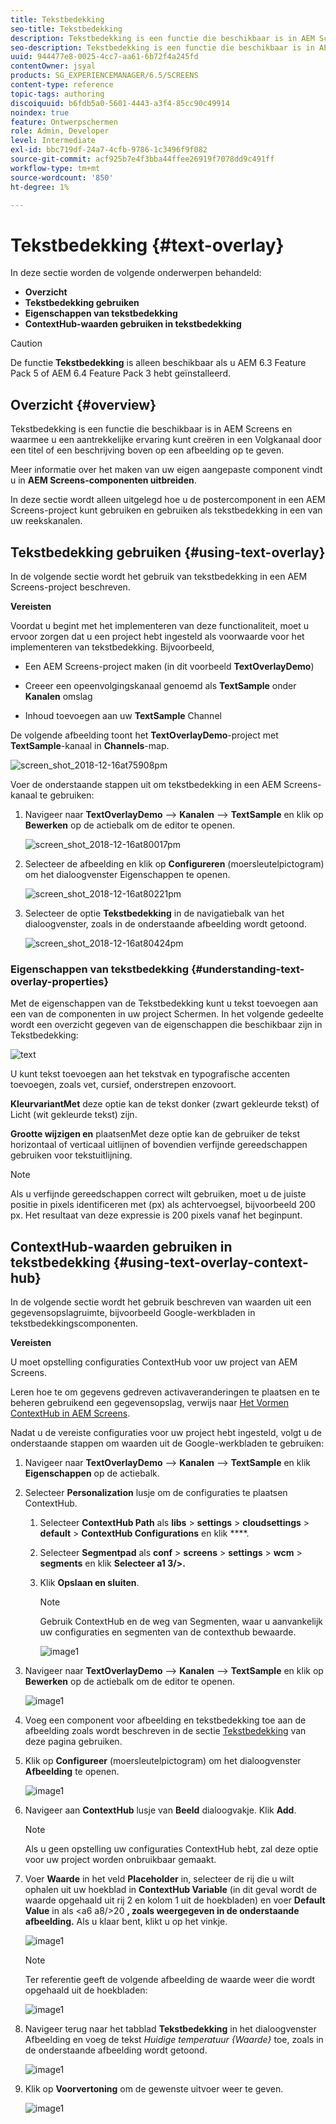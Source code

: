 ```yaml
---
title: Tekstbedekking
seo-title: Tekstbedekking
description: Tekstbedekking is een functie die beschikbaar is in AEM Screens en waarmee u een aantrekkelijke ervaring kunt creëren in een Volgkanaal door een titel of een beschrijving boven op een afbeelding op te geven. Volg deze pagina voor meer informatie.
seo-description: Tekstbedekking is een functie die beschikbaar is in AEM Screens en waarmee u een aantrekkelijke ervaring kunt creëren in een Volgkanaal door een titel of een beschrijving boven op een afbeelding op te geven. Volg deze pagina voor meer informatie.
uuid: 944477e8-0025-4cc7-aa61-6b72f4a245fd
contentOwner: jsyal
products: SG_EXPERIENCEMANAGER/6.5/SCREENS
content-type: reference
topic-tags: authoring
discoiquuid: b6fdb5a0-5601-4443-a3f4-85cc90c49914
noindex: true
feature: Ontwerpschermen
role: Admin, Developer
level: Intermediate
exl-id: bbc719df-24a7-4cfb-9786-1c3496f9f082
source-git-commit: acf925b7e4f3bba44ffee26919f7078dd9c491ff
workflow-type: tm+mt
source-wordcount: '850'
ht-degree: 1%

---
```


# Tekstbedekking {#text-overlay}

In deze sectie worden de volgende onderwerpen behandeld:

* **Overzicht**
* **Tekstbedekking gebruiken**
* **Eigenschappen van tekstbedekking**
* **ContextHub-waarden gebruiken in tekstbedekking**

>[!CAUTION]
>
>De functie **Tekstbedekking** is alleen beschikbaar als u AEM 6.3 Feature Pack 5 of AEM 6.4 Feature Pack 3 hebt geïnstalleerd.

## Overzicht {#overview}

Tekstbedekking is een functie die beschikbaar is in AEM Screens en waarmee u een aantrekkelijke ervaring kunt creëren in een Volgkanaal door een titel of een beschrijving boven op een afbeelding op te geven.

Meer informatie over het maken van uw eigen aangepaste component vindt u in **AEM Screens-componenten uitbreiden**.

In deze sectie wordt alleen uitgelegd hoe u de postercomponent in een AEM Screens-project kunt gebruiken en gebruiken als tekstbedekking in een van uw reekskanalen.

## Tekstbedekking gebruiken {#using-text-overlay}

In de volgende sectie wordt het gebruik van tekstbedekking in een AEM Screens-project beschreven.

**Vereisten**

Voordat u begint met het implementeren van deze functionaliteit, moet u ervoor zorgen dat u een project hebt ingesteld als voorwaarde voor het implementeren van tekstbedekking. Bijvoorbeeld,

* Een AEM Screens-project maken (in dit voorbeeld **TextOverlayDemo**)

* Creeer een opeenvolgingskanaal genoemd als **TextSample** onder **Kanalen** omslag

* Inhoud toevoegen aan uw **TextSample** Channel

De volgende afbeelding toont het **TextOverlayDemo**-project met **TextSample**-kanaal in **Channels**-map.

![screen_shot_2018-12-16at75908pm](assets/screen_shot_2018-12-16at75908pm.png)

Voer de onderstaande stappen uit om tekstbedekking in een AEM Screens-kanaal te gebruiken:

1. Navigeer naar **TextOverlayDemo** —> **Kanalen** —> **TextSample** en klik op **Bewerken** op de actiebalk om de editor te openen.

   ![screen_shot_2018-12-16at80017pm](assets/screen_shot_2018-12-16at80017pm.png)

1. Selecteer de afbeelding en klik op **Configureren** (moersleutelpictogram) om het dialoogvenster Eigenschappen te openen.

   ![screen_shot_2018-12-16at80221pm](assets/screen_shot_2018-12-16at80221pm.png)

1. Selecteer de optie **Tekstbedekking** in de navigatiebalk van het dialoogvenster, zoals in de onderstaande afbeelding wordt getoond.

   ![screen_shot_2018-12-16at80424pm](assets/screen_shot_2018-12-16at80424pm.png)

### Eigenschappen van tekstbedekking {#understanding-text-overlay-properties}

Met de eigenschappen van de Tekstbedekking kunt u tekst toevoegen aan een van de componenten in uw project Schermen. In het volgende gedeelte wordt een overzicht gegeven van de eigenschappen die beschikbaar zijn in Tekstbedekking:

![text](assets/text.gif)

U kunt tekst toevoegen aan het tekstvak en typografische accenten toevoegen, zoals vet, cursief, onderstrepen enzovoort.

**KleurvariantMet** deze optie kan de tekst donker (zwart gekleurde tekst) of Licht (wit gekleurde tekst) zijn.

**Grootte wijzigen en** plaatsenMet deze optie kan de gebruiker de tekst horizontaal of verticaal uitlijnen of bovendien verfijnde gereedschappen gebruiken voor tekstuitlijning.

>[!NOTE]
>
>Als u verfijnde gereedschappen correct wilt gebruiken, moet u de juiste positie in pixels identificeren met (px) als achtervoegsel, bijvoorbeeld 200 px. Het resultaat van deze expressie is 200 pixels vanaf het beginpunt.

## ContextHub-waarden gebruiken in tekstbedekking {#using-text-overlay-context-hub}

In de volgende sectie wordt het gebruik beschreven van waarden uit een gegevensopslagruimte, bijvoorbeeld Google-werkbladen in tekstbedekkingscomponenten.

**Vereisten**

U moet opstelling configuraties ContextHub voor uw project van AEM Screens.

Leren hoe te om gegevens gedreven activaveranderingen te plaatsen en te beheren gebruikend een gegevensopslag, verwijs naar [Het Vormen ContextHub in AEM Screens](https://docs.adobe.com/content/help/en/experience-manager-screens/user-guide/developing/configuring-context-hub.html).

Nadat u de vereiste configuraties voor uw project hebt ingesteld, volgt u de onderstaande stappen om waarden uit de Google-werkbladen te gebruiken:

1. Navigeer naar **TextOverlayDemo** —> **Kanalen** —> **TextSample** en klik **Eigenschappen** op de actiebalk.

1. Selecteer **Personalization** lusje om de configuraties te plaatsen ContextHub.

   1. Selecteer **ContextHub Path** als **libs** > **settings** > **cloudsettings** > **default** > **ContextHub Configurations** en klik ****.

   1. Selecteer **Segmentpad** als **conf** > **screens** > **settings** > **wcm** > **segments** en klik **Selecteer a1 3/>.**

   1. Klik **Opslaan en sluiten**.

      >[!NOTE]
      >
      >Gebruik ContextHub en de weg van Segmenten, waar u aanvankelijk uw configuraties en segmenten van de contexthub bewaarde.

      ![image1](/help/user-guide/assets/text-overlay/text-overlay8.png)

1. Navigeer naar **TextOverlayDemo** —> **Kanalen** —> **TextSample** en klik op **Bewerken** op de actiebalk om de editor te openen.

   ![image1](/help/user-guide/assets/text-overlay/text-overlay1.png)

1. Voeg een component voor afbeelding en tekstbedekking toe aan de afbeelding zoals wordt beschreven in de sectie [Tekstbedekking](/help/user-guide/text-overlay.md#using-text-overlay) van deze pagina gebruiken.

1. Klik op **Configureer** (moersleutelpictogram) om het dialoogvenster **Afbeelding** te openen.

   ![image1](/help/user-guide/assets/text-overlay/text-overlay4.png)

1. Navigeer aan **ContextHub** lusje van **Beeld** dialoogvakje. Klik **Add**.

   >[!NOTE]
   >Als u geen opstelling uw configuraties ContextHub hebt, zal deze optie voor uw project worden onbruikbaar gemaakt.

1. Voer **Waarde** in het veld **Placeholder** in, selecteer de rij die u wilt ophalen uit uw hoekblad in **ContextHub Variable** (in dit geval wordt de waarde opgehaald uit rij 2 en kolom 1 uit de hoekbladen) en voer **Default Value** in als &lt;a6 a8/>20 **, zoals weergegeven in de onderstaande afbeelding.** Als u klaar bent, klikt u op het vinkje.

   ![image1](/help/user-guide/assets/text-overlay/text-overlay5.png)

   >[!NOTE]
   >Ter referentie geeft de volgende afbeelding de waarde weer die wordt opgehaald uit de hoekbladen:

   ![image1](/help/user-guide/assets/text-overlay/text-overlay6.png)

1. Navigeer terug naar het tabblad **Tekstbedekking** in het dialoogvenster Afbeelding en voeg de tekst *Huidige temperatuur {Waarde}* toe, zoals in de onderstaande afbeelding wordt getoond.

   ![image1](/help/user-guide/assets/text-overlay/text-overlay7.png)

1. Klik op **Voorvertoning** om de gewenste uitvoer weer te geven.

   ![image1](/help/user-guide/assets/text-overlay/text-overlay10.png)
